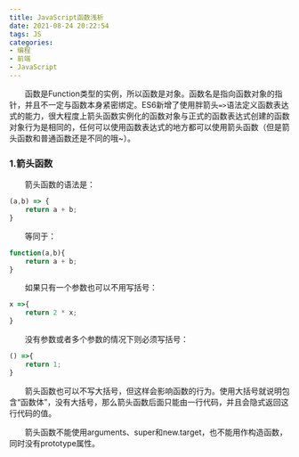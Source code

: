 ```yaml
---
title: JavaScript函数浅析
date: 2021-08-24 20:22:54
tags: JS
categories:
- 编程
- 前端
- JavaScript
---
```


&emsp;&emsp;函数是Function类型的实例，所以函数是对象。函数名是指向函数对象的指针，并且不一定与函数本身紧密绑定。ES6新增了使用胖箭头`=>`语法定义函数表达式的能力，很大程度上箭头函数实例化的函数对象与正式的函数表达式创建的函数对象行为是相同的，任何可以使用函数表达式的地方都可以使用箭头函数（但是箭头函数和普通函数还是不同的哦~）。

<!-- more -->

### 1.箭头函数

&emsp;&emsp;箭头函数的语法是：

```javascript
(a,b) => {
    return a + b;
}
```

&emsp;&emsp;等同于：

```javascript
function(a,b){
    return a + b;
}
```

&emsp;&emsp;如果只有一个参数也可以不用写括号：

```javascript
x =>{
    return 2 * x;
}
```

&emsp;&emsp;没有参数或者多个参数的情况下则必须写括号：

```javascript
() =>{
    return 1;
}
```

&emsp;&emsp;箭头函数也可以不写大括号，但这样会影响函数的行为。使用大括号就说明包含“函数体”，没有大括号，那么箭头函数后面只能由一行代码，并且会隐式返回这行代码的值。

&emsp;&emsp;箭头函数不能使用arguments、super和new.target，也不能用作构造函数，同时没有prototype属性。
